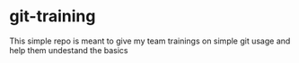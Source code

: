 # git-training
This simple repo is meant to give my team trainings on simple git usage and help them undestand the basics
